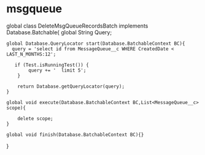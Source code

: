 # msgqueue



global class DeleteMsgQueueRecordsBatch implements Database.Batchable<sObject>{
    global String Query;
    

    global Database.QueryLocator start(Database.BatchableContext BC){
      query = 'select id from MessageQueue__c WHERE CreatedDate < LAST_N_MONTHS:12';
            
       if (Test.isRunningTest()) {
            query += '  limit 5';
        }

        return Database.getQueryLocator(query);
    }

    global void execute(Database.BatchableContext BC,List<MessageQueue__c> scope){

        delete scope;
    }

    global void finish(Database.BatchableContext BC){}
}
